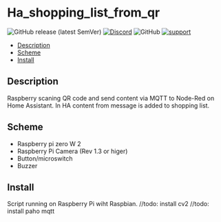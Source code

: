 # Ha_shopping_list_from_qr
 
![GitHub release (latest SemVer)](https://img.shields.io/github/v/release/InzynierDomu/Ha_shopping_list_from_qr?style=flat-square)
<a href="https://discord.gg/KmW6mHdg">![Discord](https://img.shields.io/discord/815929748882587688?logo=discord&logoColor=green&style=flat-square)</a>
![GitHub](https://img.shields.io/github/license/InzynierDomu/Ha_shopping_list_from_qr?style=flat-square)
<a href="https://tipo.live/p/inzynierdomu">![support](https://img.shields.io/badge/support-tipo.live-yellow?style=flat-square)</a>

- [Description](#Description)
- [Scheme](#Scheme)
- [Install](#Install)

## Description
Raspberry scaning QR code and send content via MQTT to Node-Red on Home Assistant. In HA content from message is added to shopping list.

## Scheme
- Raspberry pi zero W 2
- Raspberry Pi Camera (Rev 1.3 or higer)
- Button/microswitch
- Buzzer

## Install
Script running on Raspberry Pi wiht Raspbian.
//todo: install cv2
//todo: install paho mqtt